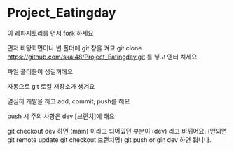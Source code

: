 # Project_Eatingday

 이 레파지토리를 먼저  fork 하세요

먼저 바탕화면이나 빈 폴더에 git 창을 켜고  git clone https://github.com/skal48/Project_Eatingday.git  를 넣고 엔터 치세요

파일 폴더들이 생길꺼에요

자동으로 git 로컬 저장소가 생겨요

열심히 개발을 하고  add, commit, push를 해요 

push 시 주의 사항은 dev [브랜치]에 해요 

git checkout dev 하면 (main) 이라고 되어있던 부분이 (dev) 라고 바뀌어요.
(안되면 git remote update
        git checkout 브랜치명)
git push origin dev 하면 됩니다. 
